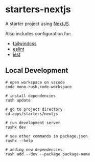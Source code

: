 # starters-nextjs

A starter project using [NextJS](http://nextjs.org/).

Also includes configuration for:

- [tailwindcss](https://tailwindcss.com/)
- [eslint](https://eslint.org/)
- [jest](https://jestjs.io/)

## Local Development

```
# open workspace on vscode
code mono-rush.code-workspace

# install dependencies
rush update

# go to project directory
cd apps/starters/nextjs

# run development server
rushx dev

# see other commands in package.json
rushx --help

# adding new dependencies
rush add --dev --package package-name
```
